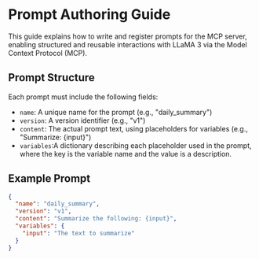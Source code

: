 # Prompt Authoring Guide


This guide explains how to write and register prompts for the MCP server, enabling structured and reusable interactions with LLaMA 3 via the Model Context Protocol (MCP).

## Prompt Structure

Each prompt must include the following fields:

- `name`: A unique name for the prompt (e.g., "daily_summary")
- `version`: A version identifier (e.g., "v1")
- `content`: The actual prompt text, using placeholders for variables (e.g., "Summarize: {input}")
- `variables`:A dictionary describing each placeholder used in the prompt, where the key is the variable name and the value is a description.

## Example Prompt

```json
{
  "name": "daily_summary",
  "version": "v1",
  "content": "Summarize the following: {input}",
  "variables": {
    "input": "The text to summarize"
  }
}


